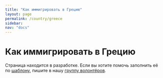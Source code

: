 ```yaml
---
title: "Как иммигрировать в Грецию"
layout: page
permalink: /country/greece
sidebar:
nav: "docs"
---
```


# Как иммигрировать в Грецию

Страница находится в разработке. Если вы хотите помочь заполнить её по [шаблону](/template), пишите в нашу [группу волонтёров](https://t.me/+FHi3FnJaoWJkMDAx).
